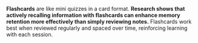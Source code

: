 **Flashcards** are like mini quizzes in a card format. **Research shows that actively recalling information with flashcards can enhance memory retention more effectively than simply reviewing notes.** Flashcards work best when reviewed regularly and spaced over time, reinforcing learning with each session.